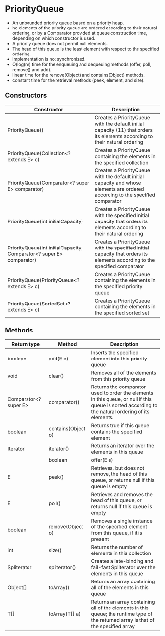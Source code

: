 # PriorityQueue

* An unbounded priority queue based on a priority heap.
* he elements of the priority queue are ordered according to their natural ordering, or by a Comparator provided at queue construction time, depending on which constructor is used. 
* A priority queue does not permit null elements.
* The head of this queue is the least element with respect to the specified ordering.
* implementation is not synchronized.
*  O(log(n)) time for the enqueuing and dequeuing methods (offer, poll, remove() and add).
* linear time for the remove(Object) and contains(Object) methods.
* constant time for the retrieval methods (peek, element, and size).

## Constructors

|Constructor|Description|
|-----------|-----------|
|PriorityQueue() | Creates a PriorityQueue with the default initial capacity (11) that orders its elements according to their natural ordering|
|PriorityQueue(Collection<? extends E> c) | Creates a PriorityQueue containing the elements in the specified collection|
|PriorityQueue(Comparator<? super E> comparator) | Creates a PriorityQueue with the default initial capacity and whose elements are ordered according to the specified comparator|
|PriorityQueue(int initialCapacity) | Creates a PriorityQueue with the specified initial capacity that orders its elements according to their natural ordering|
|PriorityQueue(int initialCapacity, Comparator<? super E> comparator) | Creates a PriorityQueue with the specified initial capacity that orders its elements according to the specified comparator|
|PriorityQueue(PriorityQueue<? extends E> c) | Creates a PriorityQueue containing the elements in the specified priority queue|
|PriorityQueue(SortedSet<? extends E> c) | Creates a PriorityQueue containing the elements in the specified sorted set|


## Methods

| Return type | Method | Description |
|-------------|-----------|-----------|
|boolean      |add(E e) |Inserts the specified element into this priority queue|
|void	| clear() | Removes all of the elements from this priority queue|
|Comparator<? super E>|comparator()| Returns the comparator used to order the elements in this queue, or null if this queue is sorted according to the natural ordering of its elements.|
|boolean | contains(Object o) | Returns true if this queue contains the specified element|
|Iterator<E>| iterator() | Returns an iterator over the elements in this queue|
||boolean	| offer(E e) | Inserts the specified element into this priority queue|
|E | peek() | Retrieves, but does not remove, the head of this queue, or returns null if this queue is empty|
|E | poll() | Retrieves and removes the head of this queue, or returns null if this queue is empty|
|boolean | remove(Object o) | Removes a single instance of the specified element from this queue, if it is present|
|int | size()| Returns the number of elements in this collection|
|Spliterator<E>	| spliterator() | Creates a late-binding and fail-fast Spliterator over the elements in this queue|
|Object[]|toArray() | Returns an array containing all of the elements in this queue|
|<T> T[] | toArray(T[] a)| Returns an array containing all of the elements in this queue; the runtime type of the returned array is that of the specified array|
